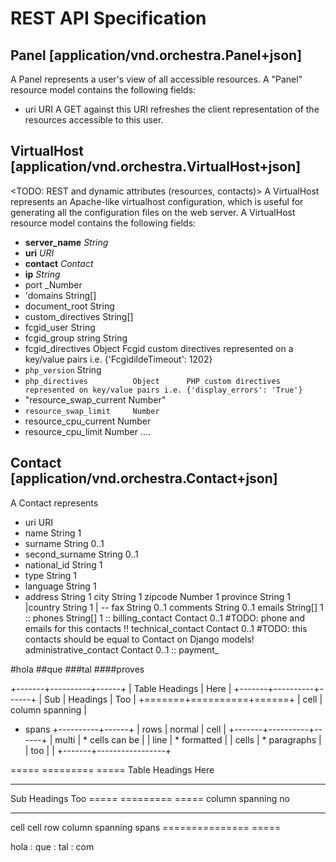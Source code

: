 REST API Specification
======================


Panel [application/vnd.orchestra.Panel+json]
--------------------------------------------
A Panel represents a user's view of all accessible resources.
A "Panel" resource model contains the following fields:

* uri                     URI         A GET against this URI refreshes the client representation of the resources accessible to this user.


VirtualHost [application/vnd.orchestra.VirtualHost+json]
--------------------------------------------------------
<TODO: REST and dynamic attributes (resources, contacts)>
A VirtualHost represents an Apache-like virtualhost configuration, which is useful for generating all the configuration files on the web server.
A VirtualHost resource model contains the following fields:

* **server_name**             _String_
* **uri**                     _URI_
* **contact**                 _Contact_
* **ip**                      _String_
* port                    _Number
* 'domains                 String[]
* document_root           String
* custom_directives       String[]
* fcgid_user              String
* fcgid_group string      String
* fcgid_directives        Object      Fcgid custom directives represented on a key/value pairs i.e. {'FcgidildeTimeout': 1202}
* `php_version`             String
* `php_directives          Object      PHP custom directives represented on key/value pairs i.e. {'display_errors': 'True'}`
* "resource_swap_current   Number"
* ``resource_swap_limit     Number``
* resource_cpu_current    Number
* resource_cpu_limit      Number
....


Contact [application/vnd.orchestra.Contact+json]
------------------------------------------------
A Contact represents 

* uri                     URI
* name                    String      1
* surname                 String      0..1
* second_surname          String      0..1
* national_id             String      1
* type                    String      1
* language                String      1
* address                 String      1
city                    String      1
zipcode                 Number      1
province                String      1
|country                 String      1
| -- fax                     String      0..1
comments                String      0..1
emails                  String[]    1 ::
phones                  String[]    1 ::
billing_contact         Contact     0..1 #TODO: phone and emails for this contacts !!
technical_contact       Contact     0..1 #TODO: this contacts should be equal to Contact on Django models!
administrative_contact  Contact     0..1 ::
payment_

#hola
##que
###tal
####proves




+-------+----------+------+
| Table Headings   | Here |
+-------+----------+------+
| Sub   | Headings | Too  |
+=======+==========+======+
| cell  | column spanning |
+ spans +----------+------+
| rows  | normal   | cell |
+-------+----------+------+
| multi | * cells can be  |
| line  | * formatted     |
| cells | * paragraphs    |
| too   |                 |
+-------+-----------------+



===== ========= =====
Table Headings  Here
--------------- -----
Sub   Headings  Too
===== ========= =====
column spanning no
--------------- -----
cell  cell      row
column spanning spans
=============== =====


hola
 : que
 : tal
 : com
